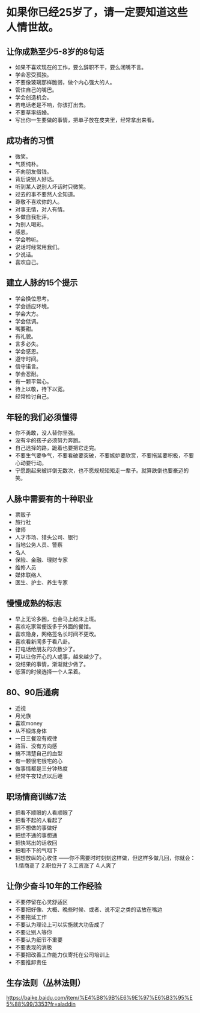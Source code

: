 # 如果你已经25岁了，请一定要知道这些人情世故。

## 让你成熟至少5-8岁的8句话
- 如果不喜欢现在的工作，要么辞职不干，要么闭嘴不言。
- 学会忍受孤独。
- 不要像玻璃那样脆弱，做个内心强大的人。
- 管住自己的嘴巴。
- 学会创造机会。
- 若电话老是不响，你该打出去。
- 不要草率结婚。
- 写出你一生要做的事情，把单子放在皮夹里，经常拿出来看。

## 成功者的习惯
- 微笑。
- 气质纯朴。
- 不向朋友借钱。
- 背后说别人好话。
- 听到某人说别人坏话时只微笑。
- 过去的事不要然人全知道。
- 尊敬不喜欢你的人。
- 对事无情，对人有情。
- 多做自我批评。
- 为别人喝彩。
- 感恩。
- 学会聆听。
- 说话时经常用我们。
- 少说话。
- 喜欢自己。

## 建立人脉的15个提示
- 学会换位思考。
- 学会适应环境。
- 学会大方。
- 学会低调。
- 嘴要甜。
- 有礼貌。
- 言多必失。
- 学会感恩。
- 遵守时间。
- 信守诺言。
- 学会忍耐。
- 有一颗平常心。
- 待上以敬，待下以宽。
- 经常检讨自己。

## 年轻的我们必须懂得
- 你不勇敢，没人替你坚强。
- 没有伞的孩子必须努力奔跑。
- 自己选择的路，跪着也要把它走完。
- 不要生气要争气，不要看破要突破，不要嫉妒要欣赏，不要拖延要积极，不要心动要行动。
- 宁愿跑起来被绊倒无数次，也不愿规规矩矩走一辈子。就算跌倒也要豪迈的笑。

## 人脉中需要有的十种职业
- 票贩子
- 旅行社
- 律师
- 人才市场、猎头公司、银行
- 当地公务人员、警察
- 名人
- 保险、金融、理财专家
- 维修人员
- 媒体联络人
- 医生、护士、养生专家

## 慢慢成熟的标志
- 早上无论多困，也会马上起床上班。
- 喜欢吃家常便饭多于外面的餐馆。
- 喜欢隐身，网络签名长时间不更改。
- 喜欢看新闻多于看八卦。
- 打电话给朋友的次数少了。
- 可以让你开心的人或事，越来越少了。
- 没结果的事情，渐渐就少做了。
- 低落的时候选择一个人呆着。

## 80、90后通病
- 近视
- 月光族
- 喜欢money
- 从不锻炼身体
- 一日三餐没有规律
- 路盲、没有方向感
- 搞不清楚自己的血型
- 有一颗很宅很宅的心
- 做事情都是三分钟热度
- 经常午夜12点以后睡

## 职场情商训练7法
- 把看不顺眼的人看顺眼了
- 把看不起的人看起了
- 把不想做的事做好
- 把想不通的事想通
- 把快骂出的话收回
- 把咽不下的气咽下
- 把想放纵的心收住
——你不需要时时刻刻这样做，但这样多做几回，你就会：
1.情商高了
2.职位升了
3.工资涨了
4.人爽了

## 让你少奋斗10年的工作经验
- 不要停留在心灵舒适区
- 不要把好像、大概、晚些时候、或者、说不定之类的话放在嘴边
- 不要拖延工作
- 不要认为理论上可以实施就大功告成了
- 不要让别人等你
- 不要认为细节不重要
- 不要表现的消极
- 不要把改善工作能力仅寄托在公司培训上
- 不要推卸责任

## 生存法则（丛林法则）

https://baike.baidu.com/item/%E4%B8%9B%E6%9E%97%E6%B3%95%E5%88%99/3353?fr=aladdin















